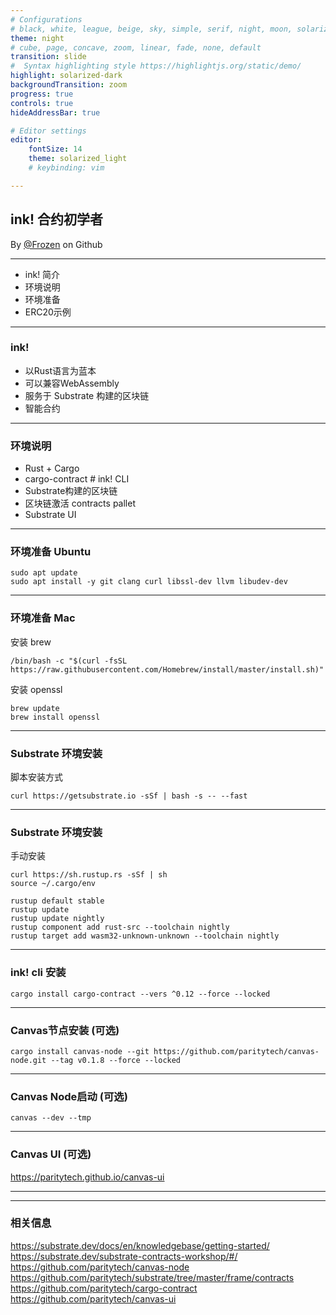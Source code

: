 ```yaml
---
# Configurations
# black, white, league, beige, sky, simple, serif, night, moon, solarized
theme: night
# cube, page, concave, zoom, linear, fade, none, default 
transition: slide
#  Syntax highlighting style https://highlightjs.org/static/demo/
highlight: solarized-dark
backgroundTransition: zoom
progress: true
controls: true
hideAddressBar: true

# Editor settings
editor:
    fontSize: 14
    theme: solarized_light
    # keybinding: vim

---
```

<!-- .slide: data-background="https://raw.githubusercontent.com/xrdavies/slides/main/20210523-8btc/bg_polkadot.png" -->
## ink! 合约初学者

By <a href="https://github.com/xrdavies" target="_blank" data-preview-link="false" >@Frozen</a> on Github

---
- ink! 简介
- 环境说明
- 环境准备
- ERC20示例

---
### ink!

- 以Rust语言为蓝本
- 可以兼容WebAssembly
- 服务于 Substrate 构建的区块链
- 智能合约

---
### 环境说明

- Rust + Cargo
- cargo-contract # ink! CLI
- Substrate构建的区块链
- 区块链激活 contracts pallet
- Substrate UI

---
### 环境准备 Ubuntu
```
sudo apt update
sudo apt install -y git clang curl libssl-dev llvm libudev-dev
```

---
### 环境准备 Mac
安装 brew
```
/bin/bash -c "$(curl -fsSL https://raw.githubusercontent.com/Homebrew/install/master/install.sh)"
```

安装 openssl
```
brew update
brew install openssl
```

---
### Substrate 环境安装
脚本安装方式
```
curl https://getsubstrate.io -sSf | bash -s -- --fast
```

---
### Substrate 环境安装
手动安装
```
curl https://sh.rustup.rs -sSf | sh
source ~/.cargo/env

rustup default stable
rustup update
rustup update nightly
rustup component add rust-src --toolchain nightly
rustup target add wasm32-unknown-unknown --toolchain nightly
```

---
### ink! cli 安装

```
cargo install cargo-contract --vers ^0.12 --force --locked
```

---
### Canvas节点安装 (可选)

```
cargo install canvas-node --git https://github.com/paritytech/canvas-node.git --tag v0.1.8 --force --locked
```

---
### Canvas Node启动 (可选)
```
canvas --dev --tmp
```

---
### Canvas UI (可选)

https://paritytech.github.io/canvas-ui

---


---
### 相关信息
https://substrate.dev/docs/en/knowledgebase/getting-started/  
https://substrate.dev/substrate-contracts-workshop/#/  
https://github.com/paritytech/canvas-node  
https://github.com/paritytech/substrate/tree/master/frame/contracts  
https://github.com/paritytech/cargo-contract  
https://github.com/paritytech/canvas-ui  
